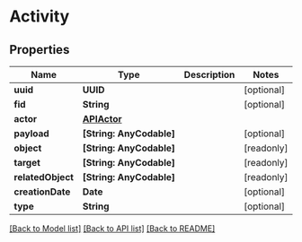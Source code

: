 # Activity

## Properties
Name | Type | Description | Notes
------------ | ------------- | ------------- | -------------
**uuid** | **UUID** |  | [optional] 
**fid** | **String** |  | [optional] 
**actor** | [**APIActor**](APIActor.md) |  | 
**payload** | **[String: AnyCodable]** |  | [optional] 
**object** | **[String: AnyCodable]** |  | [readonly] 
**target** | **[String: AnyCodable]** |  | [readonly] 
**relatedObject** | **[String: AnyCodable]** |  | [readonly] 
**creationDate** | **Date** |  | [optional] 
**type** | **String** |  | [optional] 

[[Back to Model list]](../README.md#documentation-for-models) [[Back to API list]](../README.md#documentation-for-api-endpoints) [[Back to README]](../README.md)


